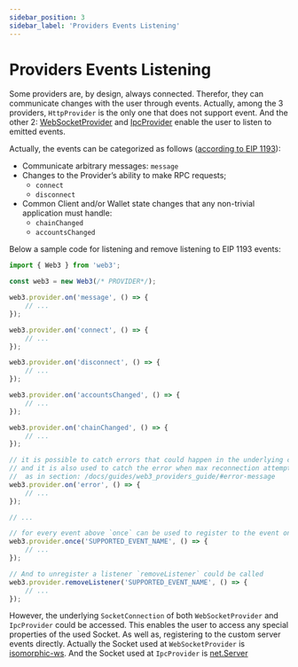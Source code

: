 ```yaml
---
sidebar_position: 3
sidebar_label: 'Providers Events Listening'
---
```


# Providers Events Listening

Some providers are, by design, always connected. Therefor, they can communicate changes with the user through events. Actually, among the 3 providers, `HttpProvider` is the only one that does not support event. And the other 2:
[WebSocketProvider](/api/web3-providers-ws/class/WebSocketProvider) and [IpcProvider](/api/web3-providers-ipc/class/IpcProvider) enable the user to listen to emitted events.

Actually, the events can be categorized as follows ([according to EIP 1193](https://eips.ethereum.org/EIPS/eip-1193#rationale)):

-   Communicate arbitrary messages: `message`
-   Changes to the Provider’s ability to make RPC requests;
    -   `connect`
    -   `disconnect`
-   Common Client and/or Wallet state changes that any non-trivial application must handle:
    -   `chainChanged`
    -   `accountsChanged`

Below a sample code for listening and remove listening to EIP 1193 events:

```ts title='Listening to EIP1193 events'import { Web3 } from 'web3';
import { Web3 } from 'web3';

const web3 = new Web3(/* PROVIDER*/);

web3.provider.on('message', () => {
	// ...
});

web3.provider.on('connect', () => {
	// ...
});

web3.provider.on('disconnect', () => {
	// ...
});

web3.provider.on('accountsChanged', () => {
	// ...
});

web3.provider.on('chainChanged', () => {
	// ...
});

// it is possible to catch errors that could happen in the underlying connection Socket with the `error` event
// and it is also used to catch the error when max reconnection attempts is exceeded
//  as in section: /docs/guides/web3_providers_guide/#error-message
web3.provider.on('error', () => {
	// ...
});

// ...

// for every event above `once` can be used to register to the event only once
web3.provider.once('SUPPORTED_EVENT_NAME', () => {
	// ...
});

// And to unregister a listener `removeListener` could be called
web3.provider.removeListener('SUPPORTED_EVENT_NAME', () => {
	// ...
});
```

However, the underlying `SocketConnection` of both `WebSocketProvider` and `IpcProvider` could be accessed. This enables the user to access any special properties of the used Socket. As well as, registering to the custom server events directly. Actually the Socket used at `WebSocketProvider` is [isomorphic-ws](https://github.com/heineiuo/isomorphic-ws). And the Socket used at `IpcProvider` is [net.Server](https://nodejs.org/api/net.html#class-netserver)

